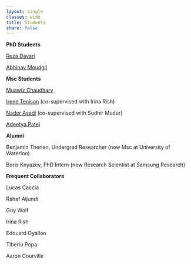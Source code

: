 ```yaml
---
layout: single
classes: wide
title: Students
share: false
---
```



**PhD Students**

[Reza Davari](https://davari.io/publication.html)

[Abhinav Moudgil](https://amoudgl.github.io/)




**Msc Students**


[Muawiz Chaudhary](https://scholar.google.ca/citations?hl=en&user=4Z8ePskAAAAJ)

[Irene Tenison](https://scholar.google.com/citations?user=piW3r38AAAAJ&hl=en) (co-supervised with Irina Rish)

[Nader Asadi](https://naderasadi.github.io/) (co-supervised with Sudhir Mudur)

[Adeetya Patel](https://ca.linkedin.com/in/adeetyap)




**Alumni**

Benjamin Therien, Undergrad Researcher (now Msc at University of Waterloo)

Boris Knyazev, PhD Intern (now Research Scientist at Samsung Research)



**Frequent Collaborators**

Lucas Caccia

Rahaf Aljundi

Guy Wolf

Irina Rish

Edouard Oyallon

Tiberiu Popa

Aaron Courville



